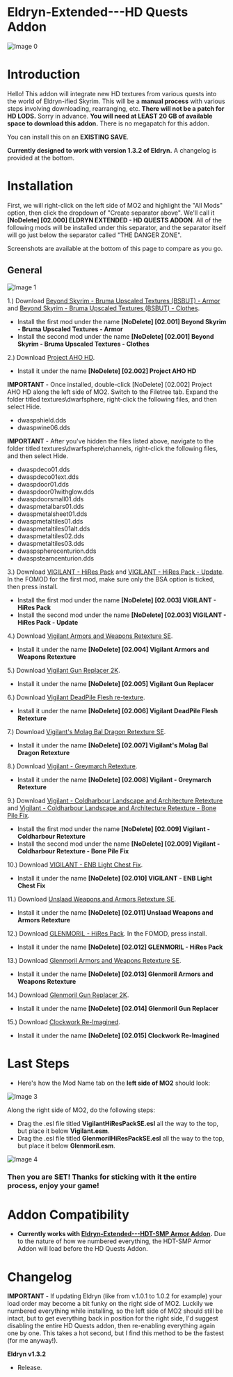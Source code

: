 # Eldryn-Extended---HD Quests Addon

![Image 0](https://i.imgur.com/t7FcCDv.png)

# Introduction

Hello! This addon will integrate new HD textures from various quests into the world of Eldryn-ified Skyrim. This will be a **manual process** with various steps involving downloading, rearranging, etc. **There will not be a patch for HD LODS.** Sorry in advance. **You will need at LEAST 20 GB of available space to download this addon.** There is no megapatch for this addon.

You can install this on an **EXISTING SAVE**.

**Currently designed to work with version 1.3.2 of Eldryn.** A changelog is provided at the bottom.

# Installation

First, we will right-click on the left side of MO2 and highlight the "All Mods" option, then click the dropdown of "Create separator above". We'll call it **[NoDelete] [02.000] ELDRYN EXTENDED - HD QUESTS ADDON**. All of the following mods will be installed under this separator, and the separator itself will go just below the separator called "THE DANGER ZONE". 

Screenshots are available at the bottom of this page to compare as you go.

## General

![Image 1](https://i.imgur.com/sPJ9CVC.png)

1.) Download [Beyond Skyrim - Bruma Upscaled Textures (BSBUT) - Armor](https://www.nexusmods.com/skyrimspecialedition/mods/34413?tab=files&file_id=132985&nmm=1) and [Beyond Skyrim - Bruma Upscaled Textures (BSBUT) - Clothes](https://www.nexusmods.com/skyrimspecialedition/mods/34413?tab=files&file_id=132819&nmm=1).
   - Install the first mod under the name **[NoDelete] [02.001] Beyond Skyrim - Bruma Upscaled Textures - Armor**
   - Install the second mod under the name **[NoDelete] [02.001] Beyond Skyrim - Bruma Upscaled Textures - Clothes**

2.) Download [Project AHO HD](https://www.nexusmods.com/skyrimspecialedition/mods/85835?tab=files&file_id=363464&nmm=1).
  - Install it under the name **[NoDelete] [02.002] Project AHO HD**

**IMPORTANT** - Once installed, double-click [NoDelete] [02.002] Project AHO HD along the left side of MO2. Switch to the Filetree tab. Expand the folder titled textures\dwarfsphere, right-click the following files, and then select Hide.

- dwaspshield.dds
- dwaspwine06.dds

**IMPORTANT** - After you've hidden the files listed above, navigate to the folder titled textures\dwarfsphere\channels, right-click the following files, and then select Hide.

- dwaspdeco01.dds
- dwaspdeco01ext.dds
- dwaspdoor01.dds
- dwaspdoor01withglow.dds
- dwaspdoorsmall01.dds
- dwaspmetalbars01.dds
- dwaspmetalsheet01.dds
- dwaspmetaltiles01.dds
- dwaspmetaltiles01alt.dds
- dwaspmetaltiles02.dds
- dwaspmetaltiles03.dds
- dwaspspherecenturion.dds
- dwaspsteamcenturion.dds

3.) Download [VIGILANT - HiRes Pack](https://www.nexusmods.com/skyrimspecialedition/mods/11849?tab=files&file_id=323587&nmm=1) and [VIGILANT - HiRes Pack - Update](https://www.nexusmods.com/skyrimspecialedition/mods/11849?tab=files&file_id=324759&nmm=1). In the FOMOD for the first mod, make sure only the BSA option is ticked, then press install.
  - Install the first mod under the name **[NoDelete] [02.003] VIGILANT - HiRes Pack**
  - Install the second mod under the name **[NoDelete] [02.003] VIGILANT - HiRes Pack - Update**

4.) Download [Vigilant Armors and Weapons Retexture SE](https://www.nexusmods.com/skyrimspecialedition/mods/45735?tab=files&file_id=332186&nmm=1).
  - Install it under the name **[NoDelete] [02.004] Vigilant Armors and Weapons Retexture**

5.) Download [Vigilant Gun Replacer 2K](https://www.nexusmods.com/skyrimspecialedition/mods/38039?tab=files&file_id=149228&nmm=1).
  - Install it under the name **[NoDelete] [02.005] Vigilant Gun Replacer**

6.) Download [Vigilant DeadPile Flesh re-texture](https://www.nexusmods.com/skyrimspecialedition/mods/56089?tab=files&file_id=230535&nmm=1).
  - Install it under the name **[NoDelete] [02.006] Vigilant DeadPile Flesh Retexture**

7.) Download [Vigilant's Molag Bal Dragon Retexture SE](https://www.nexusmods.com/skyrimspecialedition/mods/82040?tab=files&file_id=346652&nmm=1).
  - Install it under the name **[NoDelete] [02.007] Vigilant's Molag Bal Dragon Retexture**

8.) Download [Vigilant - Greymarch Retexture](https://www.nexusmods.com/skyrimspecialedition/mods/58390?tab=files&file_id=241038&nmm=1).
  - Install it under the name **[NoDelete] [02.008] Vigilant - Greymarch Retexture**

9.) Download [Vigilant - Coldharbour Landscape and Architecture Retexture](https://www.nexusmods.com/skyrimspecialedition/mods/81411?tab=files&file_id=343820&nmm=1) and [Vigilant - Coldharbour Landscape and Architecture Retexture - Bone Pile Fix](https://www.nexusmods.com/skyrimspecialedition/mods/86032?tab=files&file_id=364382&nmm=1).
  - Install the first mod under the name **[NoDelete] [02.009] Vigilant - Coldharbour Retexture**
  - Install the second mod under the name **[NoDelete] [02.009] Vigilant - Coldharbour Retexture - Bone Pile Fix**

10.) Download [VIGILANT - ENB Light Chest Fix](https://www.nexusmods.com/skyrimspecialedition/mods/76205?tab=files&file_id=319907&nmm=1).
  - Install it under the name **[NoDelete] [02.010] VIGILANT - ENB Light Chest Fix**

11.) Download [Unslaad Weapons and Armors Retexture SE](https://www.nexusmods.com/skyrimspecialedition/mods/68526?tab=files&file_id=296271&nmm=1).
  - Install it under the name **[NoDelete] [02.011] Unslaad Weapons and Armors Retexture**

12.) Download [GLENMORIL - HiRes Pack](https://www.nexusmods.com/skyrimspecialedition/mods/32998?tab=files&file_id=290417&nmm=1). In the FOMOD, press install.
  - Install it under the name **[NoDelete] [02.012] GLENMORIL - HiRes Pack**

13.) Download [Glenmoril Armors and Weapons Retexture SE](https://www.nexusmods.com/skyrimspecialedition/mods/72784?tab=files&file_id=304951&nmm=1).
  - Install it under the name **[NoDelete] [02.013] Glenmoril Armors and Weapons Retexture**

14.) Download [Glenmoril Gun Replacer 2K](https://www.nexusmods.com/skyrimspecialedition/mods/38039?tab=files&file_id=149226&nmm=1).
  - Install it under the name **[NoDelete] [02.014] Glenmoril Gun Replacer**

15.) Download [Clockwork Re-Imagined](https://www.nexusmods.com/skyrimspecialedition/mods/71532?tab=files&file_id=299637&nmm=1).
  - Install it under the name **[NoDelete] [02.015] Clockwork Re-Imagined**

# Last Steps

   - Here's how the Mod Name tab on the **left side of MO2** should look:

![Image 3](https://i.imgur.com/gAypNQw.png)

Along the right side of MO2, do the following steps:
   - Drag the .esl file titled **VigilantHiResPackSE.esl** all the way to the top, but place it below **Vigilant.esm**.
   - Drag the .esl file titled **GlenmorilHiResPackSE.esl** all the way to the top, but place it below **Glenmoril.esm**.

![Image 4](https://i.imgur.com/fx2HaYp.png)

### Then you are SET! Thanks for sticking with it the entire process, enjoy your game!

# Addon Compatibility

   - **Currently works with [Eldryn-Extended---HDT-SMP Armor Addon](https://github.com/Foamimi/Eldryn-Extended---HDT-SMP-Armor-Addon/blob/main/README.md).** Due to the nature of how we numbered everything, the HDT-SMP Armor Addon will load before the HD Quests Addon.

# Changelog

**IMPORTANT** - If updating Eldryn (like from v.1.0.1 to 1.0.2 for example) your load order may become a bit funky on the right side of MO2. Luckily we numbered everything while installing, so the left side of MO2 should still be intact, but to get everything back in position for the right side, I'd suggest disabling the entire HD Quests addon, then re-enabling everything again one by one. This takes a hot second, but I find this method to be the fastest (for me anyway!).

**Eldryn v1.3.2**
  - Release.
